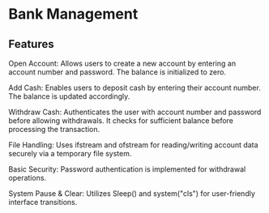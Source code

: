# Bank Management 

## Features

Open Account: Allows users to create a new account by entering an account number and password. The balance is initialized to zero.

Add Cash: Enables users to deposit cash by entering their account number. The balance is updated accordingly.

Withdraw Cash: Authenticates the user with account number and password before allowing withdrawals. It checks for sufficient balance before processing the transaction.

File Handling: Uses ifstream and ofstream for reading/writing account data securely via a temporary file system.

Basic Security: Password authentication is implemented for withdrawal operations.

System Pause & Clear: Utilizes Sleep() and system("cls") for user-friendly interface transitions.
